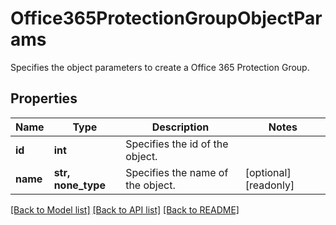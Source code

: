 # Office365ProtectionGroupObjectParams

Specifies the object parameters to create a Office 365 Protection Group.

## Properties
Name | Type | Description | Notes
------------ | ------------- | ------------- | -------------
**id** | **int** | Specifies the id of the object. | 
**name** | **str, none_type** | Specifies the name of the object. | [optional] [readonly] 

[[Back to Model list]](../README.md#documentation-for-models) [[Back to API list]](../README.md#documentation-for-api-endpoints) [[Back to README]](../README.md)


